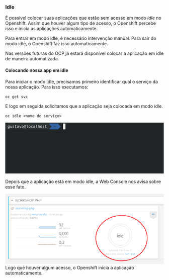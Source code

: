 ### Idle

É possível colocar suas aplicações que estão sem acesso em modo _idle_ no Openshift. Assim que houver algum tipo de acesso, o Openshift percebe isso e inicia as aplicações automaticamente.

Para entrar em modo idle, é necessário intervenção manual. Para sair do modo idle, o Openshift faz isso automaticamente.

Nas versões futuras do OCP já estará disponível colocar a aplicação em idle de maneira automatizada.

#### Colocando nossa app em idle

Para iniciar o modo idle, precisamos primeiro identificar qual o serviço da nossa aplicação. Para isso executamos:

```
oc get svc
```

E logo em seguida solicitamos que a aplicação seja colocada em modo idle.

```
oc idle <nome do serviço>
```

![](/assets/idle.gif)

Depois que a aplicação está em modo idle, a Web Console nos avisa sobre esse fato.

![](/assets/Selection_037.png)Logo que houver algum acesso, o Openshift inicia a aplicação automaticamente.

